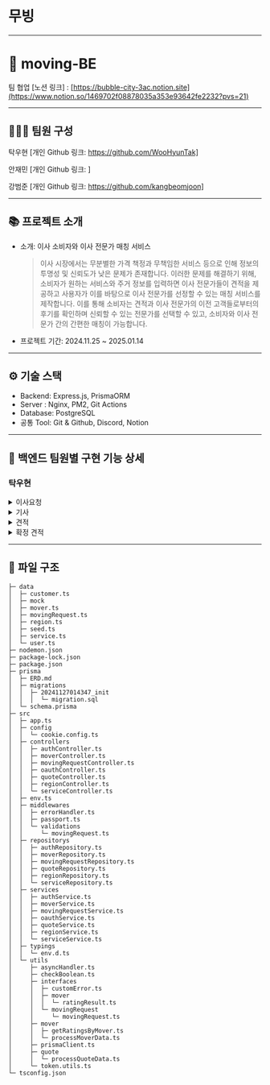 # 무빙

---

# **👥 moving-BE**

팀 협업 [노션 링크] : [https://bubble-city-3ac.notion.site](https://www.notion.so/1469702f08878035a353e93642fe2232?pvs=21)

---

## **👨‍👩‍👧 팀원 구성**

탁우현 [개인 Github 링크: https://github.com/WooHyunTak] 

안재민 [개인 Github 링크: ]

강범준 [개인 Github 링크: https://github.com/kangbeomjoon]

---

## **📚 프로젝트 소개**

- 소개: 이사 소비자와 이사 전문가 매칭 서비스
    
    > 이사 시장에서는 무분별한 가격 책정과 무책임한 서비스 등으로 인해 정보의 투명성 및 신뢰도가 낮은 문제가 존재합니다. 이러한 문제를 해결하기 위해, 소비자가 원하는 서비스와 주거 정보를 입력하면 이사 전문가들이 견적을 제공하고 사용자가 이를 바탕으로 이사 전문가를 선정할 수 있는 매칭 서비스를 제작합니다. 이를 통해 소비자는 견적과 이사 전문가의 이전 고객들로부터의 후기를 확인하며 신뢰할 수 있는 전문가를 선택할 수 있고, 소비자와 이사 전문가 간의 간편한 매칭이 가능합니다.
    > 
- 프로젝트 기간: 2024.11.25 ~ 2025.01.14

---

## **⚙ 기술 스택**

- Backend: Express.js, PrismaORM
- Server : Nginx, PM2, Git Actions
- Database: PostgreSQL
- 공통 Tool: Git & Github, Discord, Notion

---

## **📌 백엔드 팀원별 구현 기능 상세**

### **탁우현**
<details>
<summary>이사요청</summary>
</br>

<details>
<summary>이사요청 보내기</summary>

- 기능 개요: 이 기능은 사용자가 기사로부터 견적서를 받기전에 새로운 이사정보를 등록할 수 있다.
- 구현 내용:
    - end-point : `POST /moving-request`
    - request-body :
    
    ```json
    {
      "service": "number", // 1, 2, 3
        "movingDate" : "date", //이사하는 날
        "pickupAddress" : "string", // 출발지
        "dropOffAddress" : "string", // 출발지
    }
    ```
    
    - Response:
        - `201 Create`: 사용자 정보 전달
            
            ```json
             {
                "id" : "Number";
                "service" : "Number";
                "movingDate" : "Date";
                "pickupAddress" : "string";
                "dropOffAddress" : "string";
             }
            
            ```
            
        - `400 Bad Request`: 유효성 검사 실패
            
            ```json
            {
                "path": "/movingRequest",
                "method": "POST",
                "message": "Bad Request";,
                "data": {
                    "message": 
                        "이사 서비스 타입이 올바르지 않습니다."
                        "이사 날짜가 올바르지 않습니다.",
                        "이사 출발지가 올바르지 않습니다.",
                        "이사 도착지가 올바르지 않습니다.",
                },
                "date": "2024-10-11T06:38:15.804Z"
            }
            
            ```
</details>
<details>
<summary>기사페이지 기준 이사요청 목록 조회</summary>

- 기능 개요: 이 기능은 기사가 본인의 지정요청과 견적을 보낼수 있는 이사요청 목록을 조회 한다.
- 구현 내용:
    - end-point : `GET /moving-request/by-mover`
    - request-query :
    
    ```json
    
      "limit": "number"
      "isDesignated": "boolean"
      "cursor": "number"
      "keyword" : "string" // 이사요청과 관계가 있는 기사의 닉네임, 한 줄, 상세 설명을 포함한다.
      "smallMove" : "boolean"
      "houseMove" : "boolean"
      "officeMove" : "boolean"
      "orderBy" : "stirng" // recent, movingDate 
      "isQuoted" : "boolean"
      
        //예시
      "?limit=5&cursor=3&isCompleted=ture"
    ```
    
    - Response:
        - `200 OK`: 리스트 조회
            
            ```json
            {
                "nextCursor": "",
                "hasNext": false,
                "serviceCounts": {
                    "smallMove": 1,
                    "houseMove": 0,
                    "officeMove": 0
                },
                "requestCounts": {
                    "total": 1,
                    "designated": 0
                },
                "list": [
                    {
                        "id": 10,
                        "service": 1,
                        "movingDate": "2024-12-20T00:00:00.000Z",
                        "pickupAddress": "출발지",
                        "dropOffAddress": "도착지",
                        "requestDate": "2024-12-17T11:35:23.718Z",
                        "isConfirmed": false,
                        "name": "김기사",
                        "isDesignated": false
                    }
                ]
            }
            ```
            
        - `404 Not Found`: 조건의 맞는 이사 요청 목록이 없음
            
            ```json
            {
                "path": "/moving-requests/by-mover",
                "method": "GET",
                "message": "Not Found";,
                "data": {
                    "message": "조건의 맞는 이사요청 목록이 없습니다."
                },
                "date": "2024-10-11T06:38:15.804Z"
            }
            ```
</details>
<details>
<summary>고객페이지 기준 이사요청 목록 조회</summary>

- 기능 개요: 이 기능은 고객이 본인의 이사요청 목록을 조회 한다.
- 구현 내용:
    - end-point : `GET /moving-request/by-mover`
    - request-query :
    
    ```json
    
      "**pageSize**": "number"
      "**pageNum**": "boolean"
      
        //예시
      "?**pageSize**=5&**pageNum**=3"
    ```
    
    - Response:
        - `200 OK`: 리스트 조회
            
            ```json
            {
                "currentPage": 1,
                "pageSize": 10,
                "totalPage": 1,
                "totalCount": 1,
                "list": [
                    {
                        "id": 8,
                        "service": 1,
                        "movingDate": "2024-12-12T00:00:00.000Z",
                        "pickupAddress": "출발지",
                        "dropOffAddress": "도착지",
                        "name": "김철수",
                        "requestDate": "2024-12-10T17:55:22.589Z",
                        "isConfirmed": false
                    }
                    ...
                ]
            }
            
            ```
            
        - `404 Not Found`: 조건의 맞는 이사 요청 목록이 없음
            
            ```json
            {
                "path": "/moving-requests/by-customer",
                "method": "GET",
                "message": "Not Found";,
                "data": {
                    "message": "조건의 맞는 이사요청 목록이 없습니다."
                },
                "date": "2024-10-11T06:38:15.804Z"
            }
            ```
</details>                
<details>
<summary>이사요청의 전달된 견적서 조회</summary>

- 기능 개요: 이 기능은 해당 Id의 이사요청의 전달된 견적서를 조회 한다.
- 구현 내용:
    - end-point : `GET /moving-request/:id/quotes`
    - request-query :
    
    ```json
      ":id": "number" // 이사요청 ID
        "isCompleted" : "boolean"
    ```
    
    - Response:
        - `200 OK`: 리스트 조회
            
            ```json
            {
                "id" : "number"; // 이사요청 ID
                "list": [
                        {
                            "id" : "number";
                            "cost": "number";
                            "comment": "string";
                            "service": "number";
                            "isConfirmed": "boolean";
                            "mover" : {
                                    "id" : "number",
                                        "imageUrl" : "string",
                                        "nickname" : "string",
                                        "career" : "number",
                                "isDesignated" : "boolean",
                                "isFavorite" : "boolean",
                                "reviewCount" : "number",
                                "favoriteCount" : "number",
                                "confirmCount" : "number",
                                "rating" : {
                                        "1" : "number",
                                        "2" : "number",
                                        "3" : "number",
                                        "4" : "number",
                                        "5" : "number",
                                        "average" : "number",
                                        "totalCount" : "number",
                                        "totalSum" : "number"
                                } 
                        },
                        ...
                ] 
            }
            ```
            
        - `404 Not Found`: 견적서 목록이 없음
            
            ```json
            {
                "path": "/moving-request/:id/quotes",
                "method": "GET",
                "message": "Not Found";,
                "data": {
                    "message": "견적서 목록이 없습니다."
                },
                "date": "2024-10-11T06:38:15.804Z"
            }
            ```
</details>                
<details>
<summary>고객 페이지 기준 고객의 활성 이사요청의 전달된 대기중 견적서 조회</summary>
    
- 기능 개요: 이 기능은 로그인한 사용자의 활성 이사요청의 대기중인 견적서 목록을 조회한다.
- 구현 내용:
    - end-point : `GET /moving-request/pending-quotes`
    - Response:
        - `200 OK`: 리스트 조회
            
            ```json
            {
                "totalCount": 1,
                "list": [
                    {
                        "id": 10,
                        "cost": 200000,
                        "comment": "20만원",
                        "isConfirmed": false,
                        "movingRequest": {
                            "service": 2,
                            "movingDate": "2024-12-15T00:00:00.000Z",
                            "pickupAddress": "출발!",
                            "dropOffAddress": "도착!",
                            "requestDate": "2024-12-13T15:08:51.290Z",
                            "isConfirmed": false,
                            "status": "PENDING"
                        },
                        "mover": {
                            "id": 1,
                            "nickname": "하늘하늘기사",
                            "imageUrl": null,
                            "career": 5,
                            "introduction": "고객님을 위한 안전하고 빠른 이사를 제공합니다.",
                            "services": [
                                1,
                                2
                            ],
                            "name": "김하늘",
                            "isDesignated": false,
                            "isFavorite": true,
                            "reviewCount": 0,
                            "favoriteCount": 1,
                            "confirmCount": 1,
                            "rating": {
                                "1": 0,
                                "2": 0,
                                "3": 0,
                                "4": 0,
                                "5": 0,
                                "totalCount": 0,
                                "totalSum": 0,
                                "average": 0
                            }
                        }
                    }
                ]
            }
            ```
            
        - `404 Not Found`: 견적서 목록이 없음
            
            ```json
            {
                "path": "/moving-request/:id/quotes",
                "method": "GET",
                "message": "Not Found";,
                "data": {
                    "message": "견적서 목록이 없습니다."
                },
                "date": "2024-10-11T06:38:15.804Z"
            }
            ```
</details>
<details>
<summary>고객 페이지 기준 고객의 활성 이사요청의 기사 지정하기</summary>
    
- 기능 개요: 이 기능은 로그인한 사용자의 활성 이사요청의 기사 지정
- 구현 내용:
    - end-point : `POST /moving-request/id:/designated`
    - request-query :
        
        ```json
          ":id": "number" // 이사요청 ID
            "moverId" : "number"
            
            //예시
            "moving-requests/6/designated?moverId=4"
        
        ```
        
    - Response:
        - `200 OK`: 기사 지정 완료
            
            ```json
            {
                "message": "지정 요청 완료",
                "designateRemain": 1 // 활성중인 이사요청의 남은 지정수
            }
            ```
            
        - `400 Bad Rquest`: 활성중인 이사요청이 없음
            
            ```json
            {
                "path": "/moving-request/:id/designated",
                "method": "POST",
                "message": "Bad Request";,
                "data": {
                    "message": "일반 견적 요청을 먼저 진행해 주세요."
                },
                "date": "2024-10-11T06:38:15.804Z"
            }
            ```
            
        - `400 Bad Rquest`: 지정가능 카운트 초과
            
            ```json
            {
                "path": "/moving-request/:id/designated",
                "method": "POST",
                "message": "Bad Request";,
                "data": {
                    "message": "지정 요청 가능한 인원이 초과되었습니다. (최대 3명)"
                },
                "date": "2024-10-11T06:38:15.804Z"
            }
            ```
</details>
<details>
<summary>고객 페이지 기준 고객의 활성 이사요청의 기사 지정취소</summary>
    
- 기능 개요: 이 기능은 로그인한 사용자의 활성 이사요청의 기사 지정 취
- 구현 내용:
    - end-point : `DELETE /moving-request/:id/designated`
    - request-query :
        
        ```json
          ":id": "number" // 이사요청 ID
            "moverId" : "number"
            
            //예시
            "moving-requests/6/designated?moverId=4"
        ```
        
    - Response:
        - `200 OK`: 기사 지정 취소 완료
            
            ```json
            {
                "message": "지정 요청 취소",
                "designateRemain": 1 // 활성중인 이사요청의 남은 지정수
            }
            ```
</details>
</details>

<details>
<summary>기사</summary>
<br>

<details>
<summary>기사 목록 조회</summary>
    
- 기능 개요: 이 기능은 등록된 기사 목록 조회를 한다.
- 구현 내용:
    - end-point : `GET /mover`
    - request-query :
        
        ```json
             
          "nextCursorId" = "number";
          "order" = "string"; // review, career, confirm, rating
          "limit" = "number";
            "keyword" = "string";
          "region" = "number";
          "service" = "number";
          "isFavorite" = "boolean";
          
            //예시
          "?order=rating&limit=4&nextCursorId=4"
        
        ```
        
    - Response:
        - `200 OK`: 리스트 전
            
            ```json
            {
                "nextCursor": "",
                "hasNext": false,
                "list": [
                    {
                        "id": 5,
                        "imageUrl": null,
                        "services": [
                            1,
                            2,
                            3
                        ],
                        "nickname": "김기사",
                        "name": "김영수"
                        "career": 2,
                        "regions": [
                            82031,
                            82032
                        ],
                        "introduction": "잘 하겠습니다",
                        "isDesignated": false,
                        "isFavorite": true,
                        "reviewCount": 0,
                        "favoriteCount": 1,
                        "confirmCount": 0,
                        "rating": {
                            "1": 0,
                            "2": 0,
                            "3": 0,
                            "4": 0,
                            "5": 0,
                            "totalCount": 0,
                            "totalSum": 0,
                            "average": 0
                        }
                    }
                    ...
                ]
            }
            ```
            
        - `404 Not Found`: 조건의 맞는 이사 요청 목록이 없음
            
            ```json
            {
                "path": "/movers",
                "method": "GET",
                "message": "Not Found";,
                "data": {
                    "message": "조건에 맞는 기사 목록이 없습니다."
                },
                "date": "2024-10-11T06:38:15.804Z"
            }
            ```
</details>
<details>
<summary>기사 상세 조회</summary>

- 기능 개요: 기사 상세 정보 조회
- 구현 내용:
    - end-point : `GET /moving/:id`
    - request-query :
    
    ```json
      ":id": "number" // 기사 ID
    ```
    
    - Response:
        - `200 OK`: 리스트 조회
            
            ```json
            {
                "id": 3,
                "imageUrl": null,
                "services": [
                    1
                ],
                "nickname": "김기사",
                "name": "김영수",
                "career": 3,
                "regions": [
                    82041,
                    82062
                ],
                "introduction": "정확하고 안전한 이사, 믿고 맡겨주세요.",
                "isDesignated": true,
                "isFavorite": true,
                "reviewCount": 0,
                "favoriteCount": 1,
                "confirmCount": 0,
                "rating": {
                    "1": 0,
                    "2": 0,
                    "3": 0,
                    "4": 0,
                    "5": 0,
                    "totalCount": 0,
                    "totalSum": 0,
                    "average": null
                }
            }
            ```
            
        - `404 Not Found`: 견적서 목록이 없음
            
            ```json
            {
                "path": "/movers/:id",
                "method": "GET",
                "message": "Not Found";,
                "data": {
                    "message": "기사 정보를 찾을 수 없습니다."
                },
                "date": "2024-10-11T06:38:15.804Z"
            }
            ```
</details>
<details>
<summary>기사의 프로필 조회</summary>
    
- 기능 개요: 이 기능은 로그인한 기사의 프로필 조회
- 구현 내용:
    - end-point : `GET /my-profile`
    - Response:
        - `200 OK`: 리스트 조회
            
            ```json
            {
                "id": 3,
                "imageUrl": null,
                "services": [
                    1
                ],
                "nickname": "김기사",
                "name" : "김영수"
                "career": 3,
                "regions": [
                    82041,
                    82062
                ],
                "introduction": "정확하고 안전한 이사, 믿고 맡겨주세요.",
                "isDesignated": true,
                "isFavorite": true,
                "reviewCount": 0,
                "favoriteCount": 1,
                "confirmCount": 0,
                "rating": {
                    "1": 0,
                    "2": 0,
                    "3": 0,
                    "4": 0,
                    "5": 0,
                    "totalCount": 0,
                    "totalSum": 0,
                    "average": null
                }
            }
            ```
            
        - `404 Not Found`: 조건의 맞는 이사 요청 목록이 없음
            
            ```json
            {
                "path": "/my-profile",
                "method": "GET",
                "message": "Not Found";,
                "data": {
                    "message": "기사 정보를 찾을 수 없습니다."
                },
                "date": "2024-10-11T06:38:15.804Z"
            }
            ```
</details>
<details>
<summary>기사 찜하기</summary>

- 기능 개요: 이 기능은 로그인한 사용자가 해당 기사를 찜한다
- 구현 내용:
    - end-point : `GET /:id/favorite`
    - request-query :
    
    ```json
      ":id" : "number" //기사 ID
      "favorite": "boolean" // true 오면 찜 or false로 보내면 찜 취소
      
      //예시
      "movers/5/favorite?favorite=false"
    ```
    
    - Response:
        - `200 OK`: 리스트 조회
            
            ```json
            {
                "isFavorite" : "boolean";
                "id": "number"; // 찜한 기사 ID
            }
            ```
            
        - `404 Not Found`: 견적서 목록이 없음
            
            ```json
            {
                "path": "/movers/:id/favorite",
                "method": "POST",
                "message": "Not Found";,
                "data": {
                    "message": "기사 정보를 찾을 수 없습니다."
                },
                "date": "2024-10-11T06:38:15.804Z"
            }
            ```
</details>
</details>

<details>
    <summary>견적</summary>
<br>
<details>
    <summary>고객페이지 견적서 상세 조회</summary>

- 기능 개요: 고객페이지 기준의 견적서 상세 조회
- 구현 내용:
    - end-point : `GET /quotes/:id`
    - request-query :
        
        ```json
         ":id" : "number" //견적 ID  
        ```
        
    - Response:
        - `200 OK`: 리스트 전
            
            ```json
            {
                "id": 9,
                "cost": 150000,
                "comment": "15만원",
                "movingRequest": {
                    "service": 1,
                    "movingDate": "2024-12-12T00:00:00.000Z",
                    "pickupAddress": "출발지",
                    "dropOffAddress": "도착지",
                    "requestDate": "2024-12-10T17:55:22.589Z",
                    "isConfirmed": true,
                    "status": "COMPLETED"
                },
                "isConfirmed": true,
                "mover": {
                    "id": 1,
                    "nickname": "하늘하늘기사",
                    "imageUrl": null,
                    "introduction": "고객님을 위한 안전하고 빠른 이사를 제공합니다.",
                    "services": [
                        1,
                        2
                    ],
                    "regions": [
                        82031,
                        82032
                    ],
                    "career": 5,
                    "name": "김하늘",
                    "isDesignated": false,
                    "isFavorite": true,
                    "reviewCount": 0,
                    "favoriteCount": 1,
                    "confirmCount": 1,
                    "rating": {
                        "1": 0,
                        "2": 0,
                        "3": 0,
                        "4": 0,
                        "5": 0,
                        "totalCount": 0,
                        "totalSum": 0,
                        "average": 0
                    }
                }
            }
            ```
            
        - `404 Not Found`: 해당 id의 견적서를 찾지 못 함
            
            ```json
            {
                "path": "/quotes/:id",
                "method": "GET",
                "message": "Not Found";,
                "data": {
                    "message": "견적서를 찾을 수 없습니다."
                },
                "date": "2024-10-11T06:38:15.804Z"
            }
            ```
</details>
</details>

<details>
    <summary>확정 견적</summary>
<br>
<details>
    <summary>고객페이지 견적서 확정하기</summary>
    
- 기능 개요: 고객페이지 기준의 전달받은 견적서 확정
- 구현 내용:
    - end-point : `POST /confirmed-quotes/:id`
    - request-query :
        
        ```json
         ":id" : "number" //견적서 ID  
        ```
        
    - Response:
        - `200 OK`:
            
            ```json
            {
                    "message": "견적서 확정 완료",
                "data" : {
                         "id": "number", //확정 견적 테이블의 Id
                         "movingRequest" : "number", //이사요청 Id
                         "quoteId" : "number", //견적서 Id
                         "moverId" : "number", //기사 Id
            }
            ```
            
        - `404 Not Found`: 사용자의 이사요청을 찾지 못 함
            
            ```json
            {
                "path": "/confirmed-quotes/:id",
                "method": "POST",
                "message": "Not Found";,
                "data": {
                    "message": "활성중인 이사요청이 없습니다."
                },
                "date": "2024-10-11T06:38:15.804Z"
            }
            ```
            
        - `404 Not Found`: 해당 id의 견적서를 찾지 못 함
            
            ```json
            {
                "path": "/confirmed-quotes/:id",
                "method": "POST",
                "message": "Not Found";,
                "data": {
                    "message": "견적서를 찾을 수 없습니다."
                },
                "date": "2024-10-11T06:38:15.804Z"
            }
            ```
</details>
</details>

---

## 📁 파일 구조

```
├─ data
│  ├─ customer.ts
│  ├─ mock
│  ├─ mover.ts
│  ├─ movingRequest.ts
│  ├─ region.ts
│  ├─ seed.ts
│  ├─ service.ts
│  └─ user.ts
├─ nodemon.json
├─ package-lock.json
├─ package.json
├─ prisma
│  ├─ ERD.md
│  ├─ migrations
│  │  ├─ 20241127014347_init
│  │  │  └─ migration.sql
│  └─ schema.prisma
├─ src
│  ├─ app.ts
│  ├─ config
│  │  └─ cookie.config.ts
│  ├─ controllers
│  │  ├─ authController.ts
│  │  ├─ moverController.ts
│  │  ├─ movingRequestController.ts
│  │  ├─ oauthController.ts
│  │  ├─ quoteController.ts
│  │  ├─ regionController.ts
│  │  └─ serviceController.ts
│  ├─ env.ts
│  ├─ middlewares
│  │  ├─ errorHandler.ts
│  │  ├─ passport.ts
│  │  └─ validations
│  │     └─ movingRequest.ts
│  ├─ repositorys
│  │  ├─ authRepository.ts
│  │  ├─ moverRepository.ts
│  │  ├─ movingRequestRepository.ts
│  │  ├─ quoteRepository.ts
│  │  ├─ regionRepository.ts
│  │  └─ serviceRepository.ts
│  ├─ services
│  │  ├─ authService.ts
│  │  ├─ moverService.ts
│  │  ├─ movingRequestService.ts
│  │  ├─ oauthService.ts
│  │  ├─ quoteService.ts
│  │  ├─ regionService.ts
│  │  └─ serviceService.ts
│  ├─ typings
│  │  └─ env.d.ts
│  └─ utils
│     ├─ asyncHandler.ts
│     ├─ checkBoolean.ts
│     ├─ interfaces
│     │  ├─ customError.ts
│     │  ├─ mover
│     │  │  └─ ratingResult.ts
│     │  └─ movingRequest
│     │     └─ movingRequest.ts
│     ├─ mover
│     │  ├─ getRatingsByMover.ts
│     │  └─ processMoverData.ts
│     ├─ prismaClient.ts
│     ├─ quote
│     │  └─ processQuoteData.ts
│     └─ token.utils.ts
└─ tsconfig.json

```
